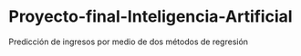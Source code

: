 # Proyecto-final-Inteligencia-Artificial
Predicción de ingresos por medio de dos métodos de regresión
